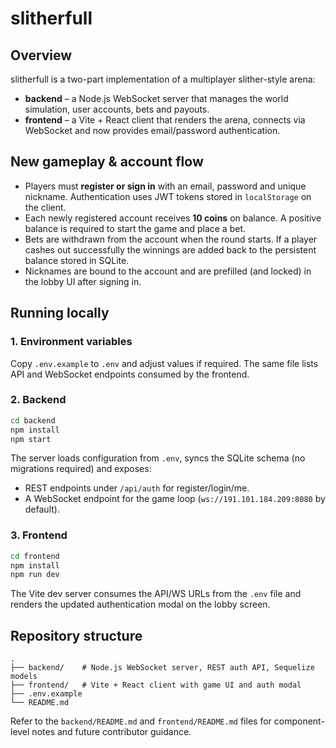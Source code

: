# slitherfull

## Overview
slitherfull is a two-part implementation of a multiplayer slither-style arena:

- **backend** – a Node.js WebSocket server that manages the world simulation, user accounts, bets and payouts.
- **frontend** – a Vite + React client that renders the arena, connects via WebSocket and now provides email/password authentication.

## New gameplay & account flow
- Players must **register or sign in** with an email, password and unique nickname. Authentication uses JWT tokens stored in `localStorage` on the client.
- Each newly registered account receives **10 coins** on balance. A positive balance is required to start the game and place a bet.
- Bets are withdrawn from the account when the round starts. If a player cashes out successfully the winnings are added back to the persistent balance stored in SQLite.
- Nicknames are bound to the account and are prefilled (and locked) in the lobby UI after signing in.

## Running locally

### 1. Environment variables
Copy `.env.example` to `.env` and adjust values if required. The same file lists API and WebSocket endpoints consumed by the frontend.

### 2. Backend
```bash
cd backend
npm install
npm start
```
The server loads configuration from `.env`, syncs the SQLite schema (no migrations required) and exposes:
- REST endpoints under `/api/auth` for register/login/me.
- A WebSocket endpoint for the game loop (`ws://191.101.184.209:8080` by default).

### 3. Frontend
```bash
cd frontend
npm install
npm run dev
```
The Vite dev server consumes the API/WS URLs from the `.env` file and renders the updated authentication modal on the lobby screen.

## Repository structure
```
.
├── backend/    # Node.js WebSocket server, REST auth API, Sequelize models
├── frontend/   # Vite + React client with game UI and auth modal
├── .env.example
└── README.md
```

Refer to the `backend/README.md` and `frontend/README.md` files for component-level notes and future contributor guidance.
